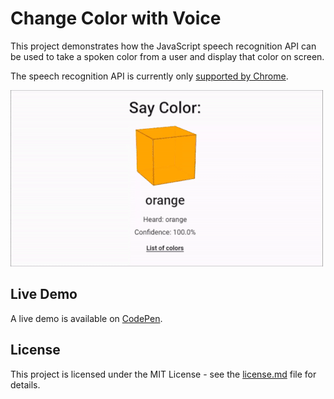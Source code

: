 # Change Color with Voice
This project demonstrates how the JavaScript speech recognition API can be used to take a spoken color from a user and display that color on screen.

The speech recognition API is currently only [supported by Chrome](https://caniuse.com/#search=speech%20recognition).

![Change Color with Voice Demo](https://github.com/georgewpark/Change-Color-with-Voice/blob/master/demo-gif.gif "Change Color with Voice Demo")

## Live Demo
A live demo is available on [CodePen](https://codepen.io/GeorgePark/pen/gKrVJe).

## License
This project is licensed under the MIT License - see the [license.md](license.md) file for details.